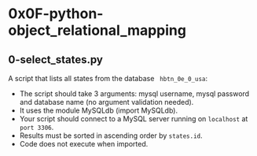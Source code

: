 # 0x0F-python-object_relational_mapping


## 0-select_states.py

A script that lists all states from the database ``` hbtn_0e_0_usa```:

- The script should take 3 arguments: mysql username, mysql password and database name (no argument validation needed).
- It uses the module MySQLdb (import MySQLdb).
- Your script should connect to a MySQL server running on ```localhost``` at ```port 3306```.
- Results must be sorted in ascending order by ```states.id```.
- Code does not execute when imported.
